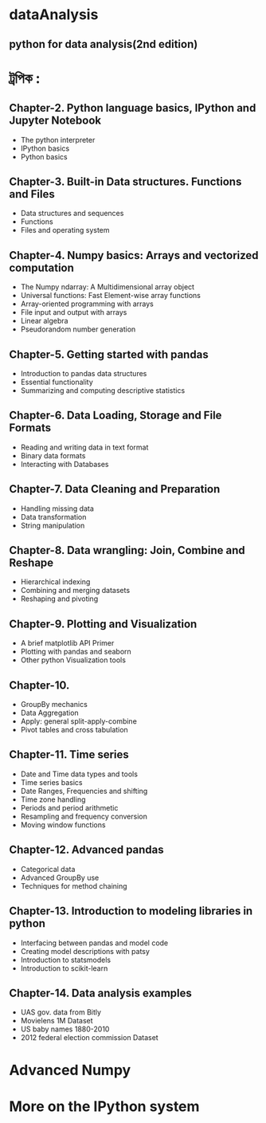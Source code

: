 # dataAnalysis
python for data analysis(2nd edition)
---


# ট্রপিক :
## Chapter-2. Python language basics, IPython and Jupyter Notebook
* The python interpreter
* IPython basics
* Python basics

## Chapter-3. Built-in Data structures. Functions and Files
* Data structures and sequences
* Functions
* Files and operating system

## Chapter-4. Numpy basics: Arrays and vectorized computation
* The Numpy ndarray: A Multidimensional array object
* Universal functions: Fast Element-wise array functions
* Array-oriented programming with arrays
* File input and output with arrays
* Linear algebra
* Pseudorandom number generation

## Chapter-5. Getting started with pandas
* Introduction to pandas data structures
* Essential functionality
* Summarizing and computing descriptive statistics

## Chapter-6. Data Loading, Storage and File Formats
* Reading and writing data in text format
* Binary data formats
* Interacting with Databases

## Chapter-7. Data Cleaning and Preparation
* Handling missing data
* Data transformation
* String manipulation

## Chapter-8. Data wrangling: Join, Combine and Reshape
* Hierarchical indexing
* Combining and merging datasets
* Reshaping and pivoting

## Chapter-9. Plotting and Visualization
* A brief matplotlib API Primer
* Plotting with pandas and seaborn
* Other python Visualization tools

## Chapter-10. 
* GroupBy mechanics
* Data Aggregation
* Apply: general split-apply-combine
* Pivot tables and cross tabulation

## Chapter-11. Time series
* Date and Time data types and tools
* Time series basics
* Date Ranges, Frequencies and shifting
* Time zone handling
* Periods and period arithmetic
* Resampling and frequency conversion
* Moving window functions

## Chapter-12. Advanced pandas
* Categorical data
* Advanced GroupBy use
* Techniques for method chaining

## Chapter-13. Introduction to modeling libraries in python
* Interfacing between pandas and model code
* Creating model descriptions with patsy
* Introduction to statsmodels
* Introduction to scikit-learn

## Chapter-14. Data analysis examples
* UAS gov. data from Bitly
* Movielens 1M Dataset
* US baby names 1880-2010
* 2012 federal election commission Dataset

# Advanced Numpy
# More on the IPython system
